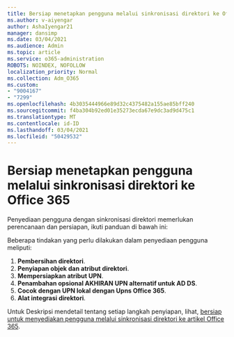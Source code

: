 ```yaml
---
title: Bersiap menetapkan pengguna melalui sinkronisasi direktori ke Office 365
ms.author: v-aiyengar
author: AshaIyengar21
manager: dansimp
ms.date: 03/04/2021
ms.audience: Admin
ms.topic: article
ms.service: o365-administration
ROBOTS: NOINDEX, NOFOLLOW
localization_priority: Normal
ms.collection: Adm_O365
ms.custom:
- "9004167"
- "7299"
ms.openlocfilehash: 4b3035444966e89d32c4375482a155ae85bff240
ms.sourcegitcommit: f4ba304b92ed01e35273ecda67e9dc3ad9d475c1
ms.translationtype: MT
ms.contentlocale: id-ID
ms.lasthandoff: 03/04/2021
ms.locfileid: "50429532"
---
```

# <a name="prepare-to-provision-users-through-directory-synchronization-to-office-365"></a>Bersiap menetapkan pengguna melalui sinkronisasi direktori ke Office 365

Penyediaan pengguna dengan sinkronisasi direktori memerlukan perencanaan dan persiapan, ikuti panduan di bawah ini:

Beberapa tindakan yang perlu dilakukan dalam penyediaan pengguna meliputi:
1. **Pembersihan direktori**.
1. **Penyiapan objek dan atribut direktori**.
1. **Mempersiapkan atribut UPN**.
1. **Penambahan opsional AKHIRAN UPN alternatif untuk AD DS**.
1. **Cocok dengan UPN lokal dengan Upns Office 365**.
1. **Alat integrasi direktori**.

Untuk Deskripsi mendetail tentang setiap langkah penyiapan, lihat, [bersiap untuk menyediakan pengguna melalui sinkronisasi direktori ke artikel Office 365](https://aka.ms/office365assistantprovisionuserstooffice365).